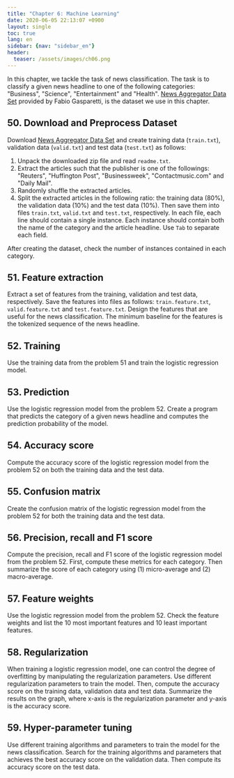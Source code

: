 ```yaml
---
title: "Chapter 6: Machine Learning"
date: 2020-06-05 22:13:07 +0900
layout: single
toc: true
lang: en
sidebar: {nav: "sidebar_en"}
header:
  teaser: /assets/images/ch06.png
---
```


In this chapter, we tackle the task of news classification.
The task is to classify a given news headline to one of the following categories: "Business", "Science", "Entertainment" and "Health".
[News Aggregator Data Set](https://archive.ics.uci.edu/ml/datasets/News+Aggregator) provided by Fabio Gasparetti, is the dataset we use in this chapter.

## 50. Download and Preprocess Dataset
Download [News Aggregator Data Set](https://archive.ics.uci.edu/ml/datasets/News+Aggregator) and create training data (`train.txt`), validation data (`valid.txt`) and test data (`test.txt`) as follows:

1. Unpack the downloaded zip file and read `readme.txt`.
2. Extract the articles such that the publisher is one of the followings: "Reuters", "Huffington Post", "Businessweek", "Contactmusic.com" and "Daily Mail".
3. Randomly shuffle the extracted articles.
4. Split the extracted articles in the following ratio: the training data (80%), the validation data (10%) and the test data (10%). Then save them into files `train.txt`, `valid.txt` and `test.txt`, respectively. In each file, each line should contain a single instance. Each instance should contain both the name of the category and the article headline. Use `Tab` to separate each field.

After creating the dataset, check the number of instances contained in each category.

## 51. Feature extraction

Extract a set of features from the training, validation and test data, respectively.
Save the features into files as follows: `train.feature.txt`, `valid.feature.txt` and `test.feature.txt`.
Design the features that are useful for the news classification.
The minimum baseline for the features is the tokenized sequence of the news headline.

## 52. Training

Use the training data from the problem 51 and train the logistic regression model.

## 53. Prediction

Use the logistic regression model from the problem 52.
Create a program that predicts the category of a given news headline and computes the prediction probability of the model.

## 54. Accuracy score

Compute the accuracy score of the logistic regression model from the problem 52 on both the training data and the test data.

## 55. Confusion matrix

Create the confusion matrix of the logistic regression model from the problem 52 for both the training data and the test data.

## 56. Precision, recall and F1 score

Compute the precision, recall and F1 score of the logistic regression model from the problem 52.
First, compute these metrics for each category.
Then summarize the score of each category using (1) micro-average and (2) macro-average.

## 57. Feature weights

Use the logistic regression model from the problem 52.
Check the feature weights and list the 10 most important features and 10 least important features.

## 58. Regularization

When training a logistic regression model, one can control the degree of overfitting by manipulating the regularization parameters.
Use different regularization parameters to train the model.
Then, compute the accuracy score on the training data, validation data and test data.
Summarize the results on the graph, where x-axis is the regularization parameter and y-axis is the accuracy score.

## 59. Hyper-parameter tuning

Use different training algorithms and parameters to train the model for the news classification.
Search for the training algorithms and parameters that achieves the best accuracy score on the validation data.
Then compute its accuracy score on the test data.

